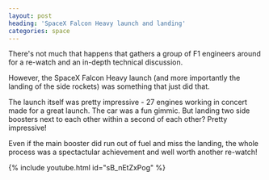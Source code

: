 ```yaml
---
layout: post
heading: 'SpaceX Falcon Heavy launch and landing'
categories: space
---
```


There's not much that happens that gathers a group of F1 engineers around for a re-watch and an in-depth technical discussion.

However, the SpaceX Falcon Heavy launch (and more importantly the landing of the side rockets) was something that just did that.

The launch itself was pretty impressive - 27 engines working in concert made for a great launch. The car was a fun gimmic. But landing two side boosters next to each other within a second of each other? Pretty impressive!

Even if the main booster did run out of fuel and miss the landing, the whole process was a spectactular achievement and well worth another re-watch!

{% include youtube.html id="sB_nEtZxPog" %}